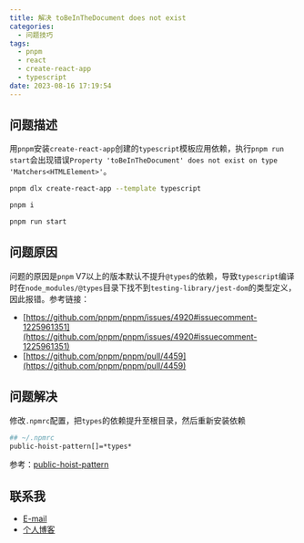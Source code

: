 ```yaml
---
title: 解决 toBeInTheDocument does not exist
categories:
  - 问题技巧
tags:
  - pnpm
  - react
  - create-react-app
  - typescript
date: 2023-08-16 17:19:54
---
```


## 问题描述

用`pnpm`安装`create-react-app`创建的`typescript`模板应用依赖，执行`pnpm run start`会出现错误`Property 'toBeInTheDocument' does not exist on type 'Matchers<HTMLElement>'`。  

``` bash
pnpm dlx create-react-app --template typescript

pnpm i

pnpm run start
```

## 问题原因

问题的原因是`pnpm` V7以上的版本默认不提升`@types`的依赖，导致`typescript`编译时在`node_modules/@types`目录下找不到`testing-library/jest-dom`的类型定义，因此报错。参考链接：  

- [https://github.com/pnpm/pnpm/issues/4920#issuecomment-1225961351](https://github.com/pnpm/pnpm/issues/4920#issuecomment-1225961351)
- [https://github.com/pnpm/pnpm/pull/4459](https://github.com/pnpm/pnpm/pull/4459)

## 问题解决

修改`.npmrc`配置，把`types`的依赖提升至根目录，然后重新安装依赖

``` bash
## ~/.npmrc
public-hoist-pattern[]=*types*
```

参考：[public-hoist-pattern](https://pnpm.io/zh/npmrc#public-hoist-pattern)

## 联系我

- [E-mail](mailto:chenqy9@foxmail.com)
- [个人博客](https://chenqy9.github.io)


